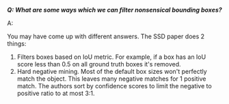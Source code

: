 ***Q: What are some ways which we can filter nonsensical bounding boxes?***

A: 

You may have come up with different answers. The SSD paper does 2 things:

1. Filters boxes based on IoU metric. For example, if a box has an IoU score
less than 0.5 on all ground truth boxes it's removed.
2. Hard negative mining. Most of the default box sizes won't perfectly
match the object. This leaves many negative matches for 1 positive
match. The authors sort by confidence scores to limit the negative to positive
ratio to at most 3:1.